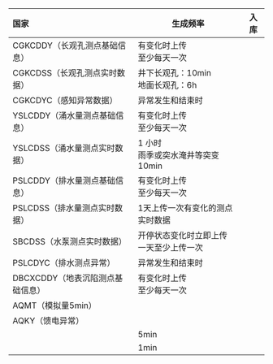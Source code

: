 

| 国家                   | 生成频率                    | 入库  |
| :------------------- | ----------------------- | --- |
| CGKCDDY（长观孔测点基础信息）   | 有变化时上传<br>至少每天一次        |     |
| CGKCDSS（长观孔测点实时数据）   | 井下长观孔：10min<br>地面长观孔：6h |     |
| CGKCDYC（感知异常数据）      | 异常发生和结束时                |     |
| YSLCDDY（涌水量测点基础信息）   | 有变化时上传<br>至少每天一次        |     |
| YSLCDSS（涌水量测点实时数据）   | 1 小时<br>雨季或突水淹井等突变10min |     |
| PSLCDDY（排水量测点基础信息）   | 有变化时上传<br>至少每天一次        |     |
| PSLCDSS（排水量测点实时数据）   | 1天上传一次有变化的测点实时数据        |     |
| SBCDSS（水泵测点实时数据）     | 开停状态变化时立即上传<br>一天至少上传一次 |     |
| PSLCDYC（排水测点异常）      | 异常发生和结束时                |     |
| DBCXCDDY（地表沉陷测点基础信息） | 有变化时上传<br>至少每天一次        |     |
| AQMT（模拟量5min）        |                         |     |
| AQKY（馈电异常）           |                         |     |
|                      | 5min                    |     |
|                      | 1min                    |     |
